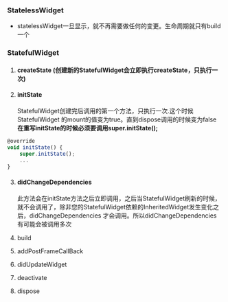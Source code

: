 ### StatelessWidget

- statelessWidget一旦显示，就不再需要做任何的变更。生命周期就只有build一个

###  StatefulWidget

 1. #### createState (创建新的StatefulWidget会立即执行createState，只执行一次)
 2. ####  initState

    StatefulWidget创建完后调用的第一个方法，只执行一次.这个时候	  StatefulWidget 的mount的值变为true。直到dispose调用的时候变为false
    **在重写initState的时候必须要调用super.initState();**
```js
@override
void initState() {
	super.initState();
	...
}
```

 3. ####   didChangeDependencies
	 此方法会在initState方法之后立即调用，之后当StatefulWidget刷新的时候，就不会调用了，除非您的StatefulWidget依赖的InheritedWidget发生变化之后，didChangeDependencies 才会调用。所以didChangeDependencies 有可能会被调用多次
 
 5. build
 6. addPostFrameCallBack
 7. didUpdateWidget
 8. deactivate
 9. dispose

<!--stackedit_data:
eyJoaXN0b3J5IjpbLTkzNTczNjI2MiwtMjc5NjE4NzM0LDEzOD
kxODQ0MjFdfQ==
-->